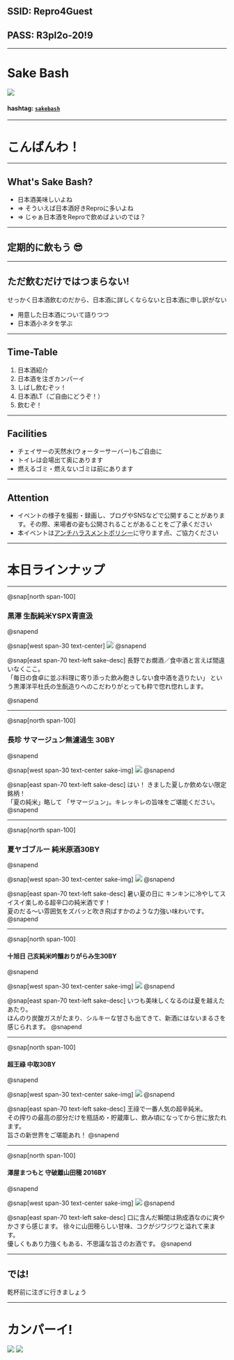 
## SSID: Repro4Guest
## PASS: R3pI2o-20!9

---

# Sake Bash

![](/assets/images/sake-bash/banner.png)

#### hashtag: [`sakebash`](https://twitter.com/hashtag/reprobash)

---

# こんばんわ！

---

## What's Sake Bash?

- 日本酒美味しいよね
- => そういえば日本酒好きReproに多いよね
- => じゃぁ日本酒をReproで飲めばよいのでは？

---

## 定期的に飲もう 😎

---

## ただ飲むだけではつまらない!

せっかく日本酒飲むのだから、日本酒に詳しくならないと日本酒に申し訳がない

- 用意した日本酒について語りつつ
- 日本酒小ネタを学ぶ

---

## Time-Table

1. 日本酒紹介
1. 日本酒を注ぎカンパーイ
1. しばし飲むぞッ！
1. 日本酒LT（ご自由にどうぞ！）
1. 飲むぞ！

---

## Facilities

- チェイサーの天然水(ウォーターサーバー)もご自由に
- トイレは会場出て奥にあります
- 燃えるゴミ・燃えないゴミは前にあります

---

## Attention

- イベントの様子を撮影・録画し、ブログやSNSなどで公開することがあります。その際、来場者の姿も公開されることがあることをご了承ください
- 本イベントは[アンチハラスメントポリシー](http://25.ruby.or.jp/coc.ja.html)に守ります点、ご協力ください

---

# 本日ラインナップ

---

@snap[north span-100]
### 黒澤 生酛純米YSPX青直汲
@snapend

@snap[west span-30 text-center]
![](/sake-bash/2019-06-27/1_kurosawa.png)
@snapend

@snap[east span-70 text-left sake-desc]
長野でお燗酒／食中酒と言えば間違いなくここ。
<br>
「毎日の食卓に並ぶ料理に寄り添った飲み飽きしない食中酒を造りたい」
という黒澤洋平杜氏の生酛造りへのこだわりがとっても粋で惚れ惚れします。

@snapend

---

@snap[north span-100]
### 長珍 サマージュン無濾過生 30BY
@snapend

@snap[west span-30 text-center sake-img]
![](/sake-bash/2019-06-27/2_chochin.png)
@snapend

@snap[east span-70 text-left sake-desc]
はい！
きました夏しか飲めない限定銘柄！
<br>
「夏の純米」略して 「サマージュン」。キレッキレの旨味をご堪能ください。
@snapend

---

@snap[north span-100]
### 夏ヤゴブルー 純米原酒30BY
@snapend

@snap[west span-30 text-center sake-img]
![](/sake-bash/2019-06-27/sake/3_natsuyago.png)
@snapend

@snap[east span-70 text-left sake-desc]
暑い夏の日に キンキンに冷やしてスイスイ楽しめる超辛口の純米酒です！
<br>
夏のだる〜い雰囲気をズバッと吹き飛ばすかのような力強い味わいです。
@snapend

---

@snap[north span-100]
#### 十旭日 己亥純米吟醸おりがらみ生30BY
@snapend

@snap[west span-30 text-center sake-img]
![](/sake-bash/2019-06-27/4_jyujiasahi.png)
@snapend

@snap[east span-70 text-left sake-desc]
いつも美味しくなるのは夏を越えたあたり。
<br>
ほんのり炭酸ガスがたまり、シルキーな甘さも出てきて、新酒にはないまるさを感じられます。
@snapend

---

@snap[north span-100]
#### 超王祿 中取30BY
@snapend

@snap[west span-30 text-center sake-img]
![](/sake-bash/2019-06-27/5_ouroku.png)
@snapend

@snap[east span-70 text-left sake-desc]
王祿で一番人気の超辛純米。
<br>
その搾りの最高の部分だけを瓶詰め・貯蔵庫し、飲み頃になってから世に放たれます。
<br>
旨さの新世界をご堪能あれ！
@snapend

---

@snap[north span-100]
#### 澤屋まつもと 守破離山田穂 2016BY
@snapend

@snap[west span-30 text-center sake-img]
![](/sake-bash/2019-06-27/6_matsumoto.png)
@snapend

@snap[east span-70 text-left sake-desc]
口に含んだ瞬間は熟成酒なのに爽やかさすら感じます。
徐々に山田穂らしい甘味、コクがジワジワと溢れて来ます。
<br>
優しくもあり力強くもある、不思議な旨さのお酒です。
@snapend

---

## では!

乾杯前に注ぎに行きましょう

---

# カンパーイ!
![](/assets/images/sake-bash/ochoko.png)
![](/assets/images/sake-bash/ochoko.png)

